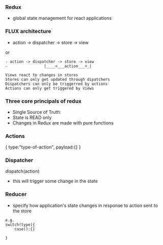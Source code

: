 ### Redux
- global state management for react applications

###  FLUX architecture
- action -> dispatcher -> store -> view

or

```
- action -> dispatcher -> store -> view
-                |____<___action___<_|
```
                
```
Views react to changes in stores
Stores can only get updated through dipatchers
Dispatchers can only be triggerred by actions
Actions can only get triggered by Views
```


### Three core principals of redux
- Single Source of Truth:
- State is READ only
- Changes in Redux are made with pure functions


### Actions
{
    type:"type-of-action",
    payload:{}
}

### Dispatcher
dispatch(action)
- this will trigger some change in the state

### Reducer
- specify how application's state changes in response to action sent to the store

```
e.g.
switch(type){
    case():{}
    
}
```